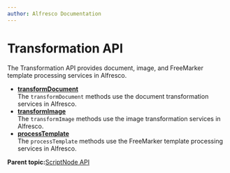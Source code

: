```yaml
---
author: Alfresco Documentation
---
```


# Transformation API

The Transformation API provides document, image, and FreeMarker template processing services in Alfresco.

-   **[transformDocument](../references/API-JS-Transformation-document.md)**  
The `transformDocument` methods use the document transformation services in Alfresco.
-   **[transformImage](../references/API-JS-Transformation-image.md)**  
The `transformImage` methods use the image transformation services in Alfresco.
-   **[processTemplate](../references/API-JS-Transformation-freemarker.md)**  
The `processTemplate` methods use the FreeMarker template processing services in Alfresco.

**Parent topic:**[ScriptNode API](../references/API-JS-ScriptNode.md)

